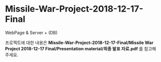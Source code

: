 # Missile-War-Project-2018-12-17-Final  
WebPage &amp; Server + (DB)  

프로젝트에 대한 내용은 **Missile-War-Project-2018-12-17-Final/Missile War Project 2018-12-17 Final/Presentation material/최종 발표 자료.pdf**
를 참고해주세요.
